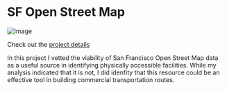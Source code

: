 # SF Open Street Map

![Image](https://cloud.githubusercontent.com/assets/19956669/23927746/df6fe574-08d8-11e7-8a71-dafb2f384bc7.png)

Check out the [project details](https://siokcronin.github.io/SF_OSM/index.html)

In this project I vetted the viability of San Francisco Open Street Map data as a useful source in identifying physically accessible facilities. While my analysis indicated that it is not, I did idenfity that this resource could be an effective tool in building commercial transportation routes. 
